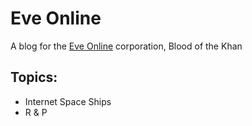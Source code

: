 # Eve Online

A blog for the [Eve Online](http://secure.eveonline.com/signup/?invc=24a204b6-6255-4e24-90d1-e693edf3f846&action=buddy) corporation, Blood of the Khan

## Topics:

- Internet Space Ships
- R & P

